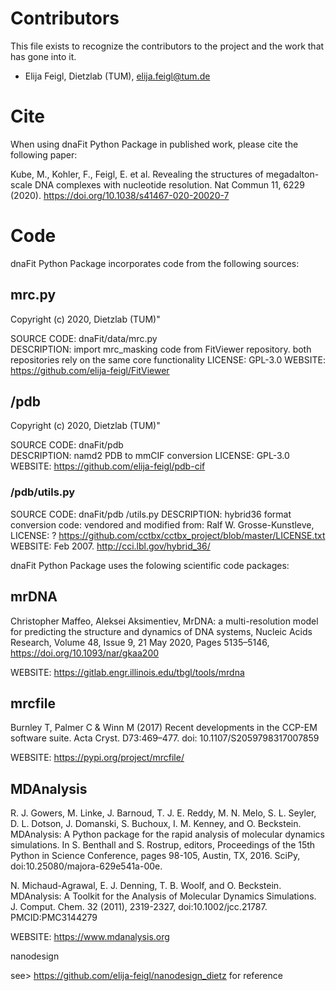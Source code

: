 # Contributors

This file exists to recognize the contributors to the project and the work that has gone into it. 

* Elija Feigl,  Dietzlab (TUM), elija.feigl@tum.de



# Cite

When using dnaFit Python Package in published work, please cite the following paper:

Kube, M., Kohler, F., Feigl, E. et al. Revealing the structures of megadalton-scale DNA complexes with nucleotide resolution. Nat Commun 11, 6229 (2020). https://doi.org/10.1038/s41467-020-20020-7
  



# Code


dnaFit Python Package incorporates code from the following sources:

## mrc.py

Copyright (c) 2020, Dietzlab (TUM)"

SOURCE CODE: dnaFit/data/mrc.py  
DESCRIPTION: import mrc_masking code from FitViewer repository. both repositories rely on the same core functionality
LICENSE: GPL-3.0 
WEBSITE: https://github.com/elija-feigl/FitViewer


## /pdb

Copyright (c) 2020, Dietzlab (TUM)"

SOURCE CODE: dnaFit/pdb  
DESCRIPTION: namd2 PDB to mmCIF conversion
LICENSE: GPL-3.0 
WEBSITE: https://github.com/elija-feigl/pdb-cif


### /pdb/utils.py
SOURCE CODE: dnaFit/pdb /utils.py
DESCRIPTION: hybrid36 format conversion code:
vendored and modified from: Ralf W. Grosse-Kunstleve,
LICENSE: ? https://github.com/cctbx/cctbx_project/blob/master/LICENSE.txt
WEBSITE: Feb 2007. http://cci.lbl.gov/hybrid_36/


dnaFit Python Package uses the folowing scientific code packages:

## mrDNA

Christopher Maffeo, Aleksei Aksimentiev, MrDNA: a multi-resolution model for predicting the structure and dynamics of DNA systems, Nucleic Acids Research, Volume 48, Issue 9, 21 May 2020, Pages 5135–5146, https://doi.org/10.1093/nar/gkaa200

WEBSITE: https://gitlab.engr.illinois.edu/tbgl/tools/mrdna


## mrcfile

Burnley T, Palmer C & Winn M (2017) Recent developments in the CCP-EM software suite. Acta Cryst. D73:469–477. doi: 10.1107/S2059798317007859

WEBSITE: https://pypi.org/project/mrcfile/


## MDAnalysis

R. J. Gowers, M. Linke, J. Barnoud, T. J. E. Reddy, M. N. Melo, S. L. Seyler, D. L. Dotson, J. Domanski, S. Buchoux, I. M. Kenney, and O. Beckstein. MDAnalysis: A Python package for the rapid analysis of molecular dynamics simulations. In S. Benthall and S. Rostrup, editors, Proceedings of the 15th Python in Science Conference, pages 98-105, Austin, TX, 2016. SciPy, doi:10.25080/majora-629e541a-00e.

N. Michaud-Agrawal, E. J. Denning, T. B. Woolf, and O. Beckstein. MDAnalysis: A Toolkit for the Analysis of Molecular Dynamics Simulations. J. Comput. Chem. 32 (2011), 2319-2327, doi:10.1002/jcc.21787. PMCID:PMC3144279

WEBSITE: https://www.mdanalysis.org


nanodesign

see> https://github.com/elija-feigl/nanodesign_dietz for reference